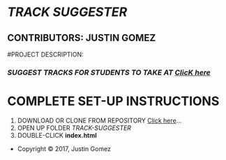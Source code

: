 # _TRACK SUGGESTER_

## CONTRIBUTORS: **JUSTIN GOMEZ**

#PROJECT DESCRIPTION:
### _SUGGEST TRACKS FOR STUDENTS TO TAKE AT [ClicK here](https://www.epicodus.com/)_

# COMPLETE SET-UP INSTRUCTIONS
1. DOWNLOAD OR CLONE FROM REPOSITORY [Click here](https://github.com/ProgramJustin/track-suggester)...
2. OPEN UP FOLDER _TRACK-SUGGESTER_
3. DOUBLE-CLICK **index.html**

* Copyright © 2017, Justin Gomez
